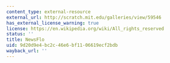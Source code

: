 ```yaml
---
content_type: external-resource
external_url: http://scratch.mit.edu/galleries/view/59546
has_external_license_warning: true
license: https://en.wikipedia.org/wiki/All_rights_reserved
status: ''
title: NewsFlo
uid: 9d20d9e4-bc2c-46e6-bf11-06619ecf2bdb
wayback_url: ''
---
```

